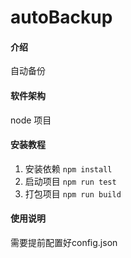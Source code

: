 # autoBackup

#### 介绍
自动备份

#### 软件架构
node 项目


#### 安装教程

1.  安装依赖 `npm install`
2.  启动项目 `npm run test`
3.  打包项目 `npm run build`

#### 使用说明

需要提前配置好config.json

